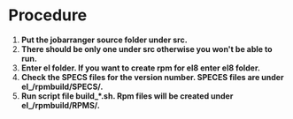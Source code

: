 # Procedure

1) **Put the jobarranger source folder under src.**<br/>
2) **There should be only one under src otherwise you won't be able to run.**<br/>
3) **Enter el folder. If you want to create rpm for el8 enter el8 folder.**<br/>
4) **Check the SPECS files for the version number. SPECES files are under el_/rpmbuild/SPECS/.**<br/>
5) **Run script file build_*.sh. Rpm files will be created under el_/rpmbuild/RPMS/.**<br/>

